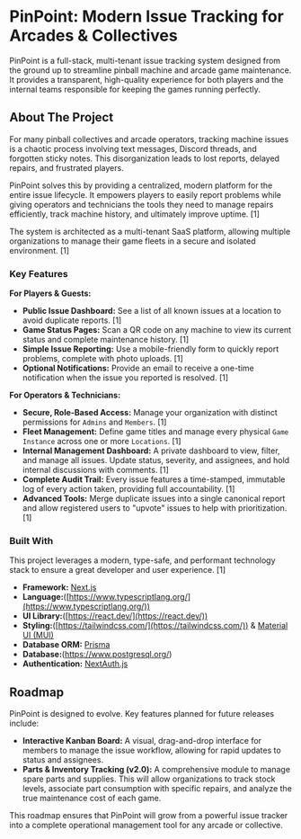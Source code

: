 # PinPoint: Modern Issue Tracking for Arcades & Collectives

PinPoint is a full-stack, multi-tenant issue tracking system designed from the ground up to streamline pinball machine and arcade game maintenance. It provides a transparent, high-quality experience for both players and the internal teams responsible for keeping the games running perfectly.

## About The Project

For many pinball collectives and arcade operators, tracking machine issues is a chaotic process involving text messages, Discord threads, and forgotten sticky notes. This disorganization leads to lost reports, delayed repairs, and frustrated players.

PinPoint solves this by providing a centralized, modern platform for the entire issue lifecycle. It empowers players to easily report problems while giving operators and technicians the tools they need to manage repairs efficiently, track machine history, and ultimately improve uptime. [1]

The system is architected as a multi-tenant SaaS platform, allowing multiple organizations to manage their game fleets in a secure and isolated environment. [1]

### Key Features

**For Players & Guests:**

* **Public Issue Dashboard:** See a list of all known issues at a location to avoid duplicate reports. [1]
* **Game Status Pages:** Scan a QR code on any machine to view its current status and complete maintenance history. [1]
* **Simple Issue Reporting:** Use a mobile-friendly form to quickly report problems, complete with photo uploads. [1]
* **Optional Notifications:** Provide an email to receive a one-time notification when the issue you reported is resolved. [1]

**For Operators & Technicians:**

* **Secure, Role-Based Access:** Manage your organization with distinct permissions for `Admins` and `Members`. [1]
* **Fleet Management:** Define game titles and manage every physical `Game Instance` across one or more `Locations`. [1]
* **Internal Management Dashboard:** A private dashboard to view, filter, and manage all issues. Update status, severity, and assignees, and hold internal discussions with comments. [1]
* **Complete Audit Trail:** Every issue features a time-stamped, immutable log of every action taken, providing full accountability. [1]
* **Advanced Tools:** Merge duplicate issues into a single canonical report and allow registered users to "upvote" issues to help with prioritization. [1]

### Built With

This project leverages a modern, type-safe, and performant technology stack to ensure a great developer and user experience. [1]

* **Framework:** [Next.js](https://nextjs.org/)
* **Language:**([https://www.typescriptlang.org/](https://www.typescriptlang.org/))
* **UI Library:**([https://react.dev/](https://react.dev/))
* **Styling:**([https://tailwindcss.com/](https://tailwindcss.com/)) & [Material UI (MUI)](https://mui.com/)
* **Database ORM:** [Prisma](https://www.prisma.io/)
* **Database:**(<https://www.postgresql.org/>)
* **Authentication:** [NextAuth.js](https://next-auth.js.org/)

## Roadmap

PinPoint is designed to evolve. Key features planned for future releases include:

* **Interactive Kanban Board:** A visual, drag-and-drop interface for members to manage the issue workflow, allowing for rapid updates to status and assignees.
* **Parts & Inventory Tracking (v2.0):** A comprehensive module to manage spare parts and supplies. This will allow organizations to track stock levels, associate part consumption with specific repairs, and analyze the true maintenance cost of each game.

This roadmap ensures that PinPoint will grow from a powerful issue tracker into a complete operational management tool for any arcade or collective.
